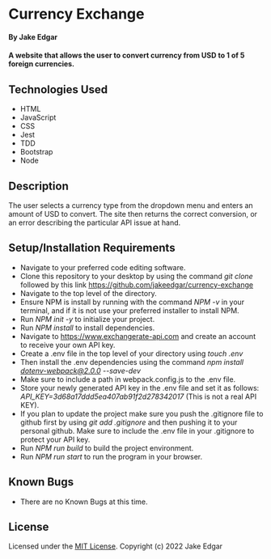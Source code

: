 # Currency Exchange 

#### By Jake Edgar

#### A website that allows the user to convert currency from USD to 1 of 5 foreign currencies. 

## Technologies Used

* HTML
* JavaScript
* CSS
* Jest
* TDD
* Bootstrap 
* Node

## Description

The user selects a currency type from the dropdown menu and enters an amount of USD to convert. The site then returns the correct conversion, or an error describing the particular API issue at hand. 

## Setup/Installation Requirements

* Navigate to your preferred code editing software. 
* Clone this repository to your desktop by using the command *git clone* followed by this link https://github.com/jakeedgar/currency-exchange
* Navigate to the top level of the directory. 
* Ensure NPM is install by running with the command *NPM -v* in your terminal, and if it is not use your preferred installer to install NPM. 
* Run *NPM init -y* to initialize your project. 
* Run *NPM install* to install dependencies. 
* Navigate to https://www.exchangerate-api.com and create an account to receive your own API key. 
* Create a .env file in the top level of your directory using *touch .env*
* Then install the .env dependencies using the command *npm install dotenv-webpack@2.0.0 --save-dev* 
* Make sure to include a path in webpack.config.js to the .env file. 
* Store your newly generated API key in the .env file and set it as follows: *API_KEY=3d68a17ddd5ea407ab91f2d278342017* (This is not a real API KEY).
* If you plan to update the project make sure you push the .gitignore file to github first by using *git add .gitignore* and then pushing it to your personal github. Make sure to include the .env file in your .gitignore to protect your API key. 
* Run *NPM run build* to build the project environment. 
* Run *NPM run start* to run the program in your browser. 


## Known Bugs

* There are no Known Bugs at this time. 

## License

Licensed under the [MIT License](LICENSE).
Copyright (c) 2022 Jake Edgar